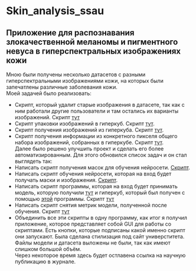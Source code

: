 # Skin_analysis_ssau
## Приложение для распознавания злокачественной меланомы и пигментного невуса в гиперспектральных изображениях кожи
Мною были получены несколько датасетов с разными гиперспектральными изображениями кожи, на которых были запечатлены различные заболевания кожи.</br>
Моей задачей было реализовать:
- Скрипт, который удалит старые изображения в датасете, так как с ним работали другие пользователи и там остались их варианты изображений. Скрипт [тут](/Hypercube/delete_photo.py)
- Скрипт упаковки изображений в гиперкуб. Скрипт [тут](/Hypercube/pack_cube.py).
- Скрипт получения изображений из гиперкуба. Скрипт [тут](/Hypercube/unpack_cube.py).
- Скрипт получения информации из конкретного пикселя общего набора изображений, собранных в гиперкубе. Скрипт [тут](/Hypercube/pixels.py).</br>
Далее было решено улучшить проект и сделать его более автоматизированным. Для этого обновился список задач и он стал выглядеть так:
- Написать скрипт получения масок для обучения нейросети. [Скрипт](/Hypercube/divider.py).
- Написать скрипт обучения нейросети, которая на вход будет получать маски и изображения. [Скрипт](/Hypercube/train.py).
- Написать скрипт программы, которая на вход будет принимать модель, которую получили [тут](/Hypercube/train.py) и гиперкуб, который был получен с помощью [этой](/Hypercube/pack_cube.py) программы. Скрипт [тут](/Hypercube/core.py)
- Написать скрипт снятия метрик модели, полученной после обучения. Скрипт [тут](/Hypercube/metrics.py)
- Объединить все эти скрипты в одну программу, как итог я получил приложение, которое представляет собой GUI для работы со скриптами. Есть кнопки, которые подписаны какой именно скрипт они запускают. Была сделана стилизация под сайт универститета.</br>
Файлы модели и датасета выложены не были, так как имеют слишком большой объём.</br>
Через некоторое время здесь будет остлавена ссылка на научную публикацию в журнале.